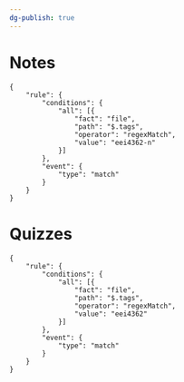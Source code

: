 ```yaml
---
dg-publish: true
---
```


# Notes

```aosr-deck-config
{
	"rule": {
		"conditions": {
			"all": [{
				"fact": "file",
				"path": "$.tags",
				"operator": "regexMatch",
				"value": "eei4362-n"
			}]
		},
		"event": {
			"type": "match"
		}
	}
}
```

# Quizzes
```aosr-deck-config
{
	"rule": {
		"conditions": {
			"all": [{
				"fact": "file",
				"path": "$.tags",
				"operator": "regexMatch",
				"value": "eei4362"
			}]
		},
		"event": {
			"type": "match"
		}
	}
}
```
